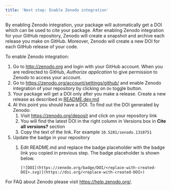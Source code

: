 ```yaml
---
title: 'Next step: Enable Zenodo integration'
---
```


By enabling Zenodo integration, your package will automatically get a DOI which can be used to cite your package. After enabling Zenodo integration for your GitHub repository, Zenodo will create a snapshot and archive each release you make on GitHub. Moreover, Zenodo will create a new DOI for each GitHub release of your code.

To enable Zenodo integration:

1. Go to http://zenodo.org and login with your GitHub account. When you are redirected to GitHub, *Authorize application* to give permission to Zenodo to access your account.
1. Go to <https://zenodo.org/account/settings/github/> and enable Zenodo integration of your repository by clicking on `On` toggle button.
2. Your package will get a DOI only after you make a release. Create a new release as described in [README.dev.md](https://github.com/danny-lloyd/baklava/blob/main/README.dev.md#33-github)
3. At this point you should have a DOI. To find out the DOI generated by Zenodo:
   1. Visit https://zenodo.org/deposit and click on your repository link
   2. You will find the latest DOI in the right column in Versions box in **Cite all versions?** section
   3. Copy the text of the link. For example `10.5281/zenodo.1310751`
4. Update the badge in your repository
   1. Edit README.md and replace the badge placeholder with the badge link you copied in previous step.
   The badge placeholder is shown below.

      `[![DOI](https://zenodo.org/badge/DOI/<replace-with-created-DOI>.svg)](https://doi.org/<replace-with-created-DOI>)`

For FAQ about Zenodo please visit <https://help.zenodo.org/>.
